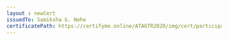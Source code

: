 ```yaml
--- 
layout : newCert 
issuedTo: Samiksha G. Nehe 
certificatePath: https://certifyme.online/ATAGTR2020/img/cert/participant/SamikshaG.Nehe_e1bbf.png
--- 
```

